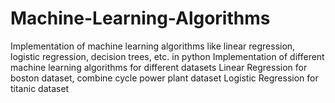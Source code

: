 # Machine-Learning-Algorithms
Implementation of machine learning algorithms like linear regression, logistic regression, decision trees, etc. in python
Implementation of different machine learning algorithms for different datasets
Linear Regression for boston dataset, combine cycle power plant dataset
Logistic Regression for titanic dataset
